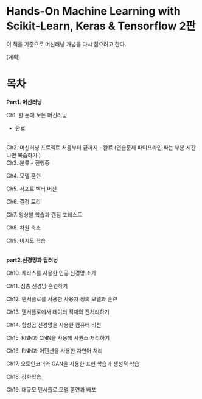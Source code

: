 # Hands-On Machine Learning with Scikit-Learn, Keras & Tensorflow 2판

이 책을 기준으로 머신러닝 개념을 다시 잡으려고 한다.


[계획]

# 목차
<b> Part1. 머신러닝</b>

Ch1. 한 눈에 보는 머신러닝
 - 완료
 <br>
Ch2. 머신러닝 프로젝트 처음부터 끝까지
 - 완료 (연습문제 파이프라인 짜는 부분 시간나면 복습하기!)
 <br>
Ch3. 분류
 - 진행중
<br>

Ch4. 모델 훈련
<br>

Ch5. 서포트 벡터 머신
<br>

Ch6. 결정 트리
<br>

Ch7. 앙상블 학습과 랜덤 포레스트
<br>

Ch8. 차원 축소
<br>

Ch9. 비지도 학습
<br>
<br>

<b>part2.신경망과 딥러닝</b>
<br>

Ch10. 케라스를 사용한 인공 신경망 소개
<br>

Ch11. 심층 신경망 훈련하기
<br>

Ch12. 텐서플로를 사용한 사용자 정의 모델과 훈련
<br>

Ch13. 텐서플로에서 데이터 적재와 전처리하기
<br>

Ch14. 합성곱 신경망을 사용한 컴퓨터 비전
<br>

Ch15. RNN과 CNN을 사용해 시퀀스 처리하기
<br>

Ch16. RNN과 어탠션을 사용한 자연어 처리
<br>

Ch17. 오토인코더와 GAN을 사용한 표현 학습과 생성적 학습
<br>

Ch18. 강화학습
<br>

Ch19. 대규모 텐서플로 모델 훈련과 배포
